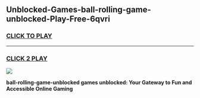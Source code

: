 
## Unblocked-Games-ball-rolling-game-unblocked-Play-Free-6qvri
<h3>
<a href="https://premium76.site?title=ball-rolling-game-unblocked&ref=21A">CLICK TO PLAY</a></h3>
<hr>

<h3>
<a href="https://premium76.site?title=ball-rolling-game-unblocked&ref=21A">CLICK 2 PLAY</a>
  
</h3>

<a href="https://premium76.site?title=ball-rolling-game-unblocked&ref=21A"><img src="https://clearcache.store/games.png"></a>


**ball-rolling-game-unblocked games unblocked: Your Gateway to Fun and Accessible Online Gaming**
